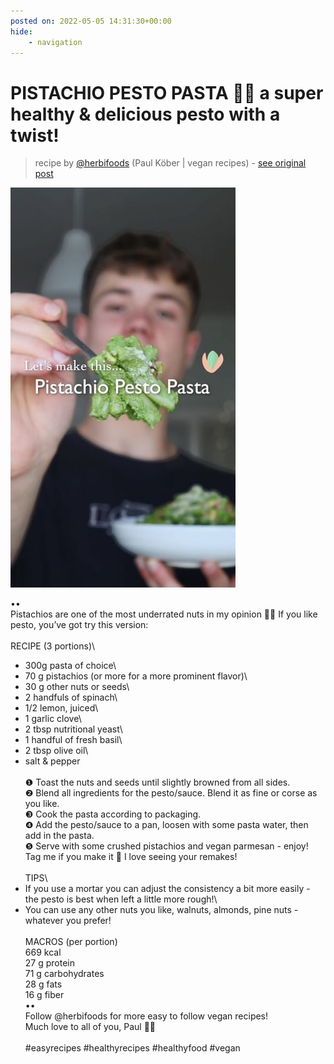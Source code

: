 ```yaml
---
posted on: 2022-05-05 14:31:30+00:00
hide:
    - navigation
---
```


# PISTACHIO PESTO PASTA 🌱✨ a super healthy & delicious pesto with a twist! 

> recipe by [@herbifoods](https://www.instagram.com/herbifoods/) 
(Paul Köber | vegan recipes) - [see original post](https://instagram.com/p/CdLgaiPK4TS)

![](../img/herbifoods_05-05-2022_1405.png)

••\
Pistachios are one of the most underrated nuts in my opinion 🙏🏼 If you like pesto, you’ve got try this version:\
⠀\
RECIPE (3 portions)\
- 300g pasta of choice\
- 70 g pistachios (or more for a more prominent flavor)\
- 30 g other nuts or seeds\
- 2 handfuls of spinach\
- 1/2 lemon, juiced\
- 1 garlic clove\
- 2 tbsp nutritional yeast\
- 1 handful of fresh basil\
- 2 tbsp olive oil\
- salt & pepper\
⠀\
❶ Toast the nuts and seeds until slightly browned from all sides.\
❷ Blend all ingredients for the pesto/sauce. Blend it as fine or corse as you like.\
❸ Cook the pasta according to packaging.\
❹ Add the pesto/sauce to a pan, loosen with some pasta water, then add in the pasta.\
❺ Serve with some crushed pistachios and vegan parmesan - enjoy!\
Tag me if you make it 💚 I love seeing your remakes!\
⠀\
TIPS\
- If you use a mortar you can adjust the consistency a bit more easily - the pesto is best when left a little more rough!\
- You can use any other nuts you like, walnuts, almonds, pine nuts - whatever you prefer!\
⠀ \
MACROS (per portion)\
669 kcal\
27 g protein\
71 g carbohydrates\
28 g fats\
16 g fiber\
••\
Follow @herbifoods for more easy to follow vegan recipes!\
Much love to all of you, Paul 👋💚\
⠀\
\#easyrecipes \#healthyrecipes \#healthyfood \#vegan 